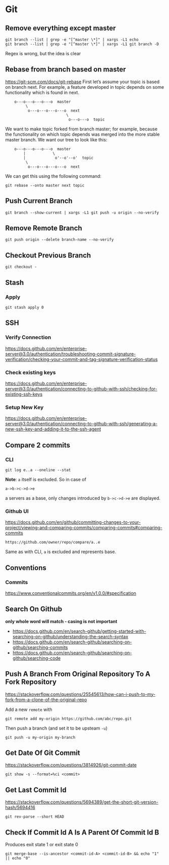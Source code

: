 # Git
## Remove everything except master
```
git branch --list | grep -e "[^master \*]" | xargs -L1 echo
git branch --list | grep -e "[^master \*]" | xargs -L1 git branch -D
```
Regex is wrong, but the idea is clear

## Rebase from branch based on master
https://git-scm.com/docs/git-rebase
First let’s assume your topic is based on branch next. For example, a feature developed in topic depends on some functionality which is found in next.
```
    o---o---o---o---o  master
         \
          o---o---o---o---o  next
                           \
                            o---o---o  topic
```
We want to make topic forked from branch master; for example, because the functionality on which topic depends was merged into the more stable master branch. We want our tree to look like this:
```
    o---o---o---o---o  master
        |            \
        |             o'--o'--o'  topic
         \
          o---o---o---o---o  next
```
We can get this using the following command:
```
git rebase --onto master next topic
```

## Push Current Branch
```
git branch --show-current | xargs -L1 git push -u origin --no-verify
```

## Remove Remote Branch
```
git push origin --delete branch-name --no-verify
```

## Checkout Previous Branch
```
git checkout -
```

## Stash

### Apply
```
git stash apply 0
```

## SSH
### Verify Connection
https://docs.github.com/en/enterprise-server@3.0/authentication/troubleshooting-commit-signature-verification/checking-your-commit-and-tag-signature-verification-status

### Check existing keys
https://docs.github.com/en/enterprise-server@3.0/authentication/connecting-to-github-with-ssh/checking-for-existing-ssh-keys

### Setup New Key
https://docs.github.com/en/enterprise-server@3.0/authentication/connecting-to-github-with-ssh/generating-a-new-ssh-key-and-adding-it-to-the-ssh-agent

## Compare 2 commits

### CLI
```
git log e..a --oneline --stat
```
__Note__: `a` itself is excluded.
So in case of
```
a->b->c->d->e
```
a servers as a base, only changes introduced by `b->c->d->e` are displayed.

### Github UI
https://docs.github.com/en/github/committing-changes-to-your-project/viewing-and-comparing-commits/comparing-commits#comparing-commits
```
https://github.com/owner/repo/compare/a..e
```
Same as with CLI, `a` is excluded and represents base.

## Conventions

### Commits
https://www.conventionalcommits.org/en/v1.0.0/#specification

## Search On Github
__only whole word will match - casing is not important__
- https://docs.github.com/en/search-github/getting-started-with-searching-on-github/understanding-the-search-syntax
- https://docs.github.com/en/search-github/searching-on-github/searching-commits
- https://docs.github.com/en/search-github/searching-on-github/searching-code

## Push A Branch From Original Repository To A Fork Repository
https://stackoverflow.com/questions/25545613/how-can-i-push-to-my-fork-from-a-clone-of-the-original-repo

Add a new `remote` with
```
git remote add my-origin https://github.com/abc/repo.git
```
Then push a branch (and set it to be upsteam `-u`)
```
git push -u my-origin my-branch
```

## Get Date Of Git Commit
https://stackoverflow.com/questions/3814926/git-commit-date
```
git show -s --format=%ci <commit>
```

## Get Last Commit Id
https://stackoverflow.com/questions/5694389/get-the-short-git-version-hash/5694416
```
git rev-parse --short HEAD
```

## Check If Commit Id A Is A Parent Of Commit Id B
Produces exit state 1 or exit state 0
```
git merge-base --is-ancestor <commit-id-A> <commit-id-B> && echo "1" || echo "0"
```
